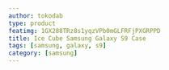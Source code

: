 ```yaml
---
author: tokodab
type: product
featimg: 1GX288TRz8s1yqzVPb0mGLFRFjPXGRPPD
title: Ice Cube Samsung Galaxy S9 Case
tags: [samsung, galaxy, s9]
category: [samsung]
---
```

